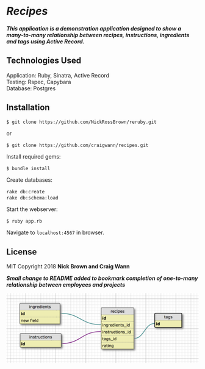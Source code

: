 # _Recipes_

##### This application is a demonstration application designed to show a many-to-many relationship between recipes, instructions, ingredients and tags using Active Record.

## Technologies Used

Application: Ruby, Sinatra, Active Record<br>
Testing: Rspec, Capybara<br>
Database: Postgres

Installation
------------

```
$ git clone https://github.com/NickRossBrown/reruby.git
```
 or
 ```
 $ git clone https://github.com/craigwann/recipes.git
```

Install required gems:
```
$ bundle install
```

Create databases:
```
rake db:create
rake db:schema:load
```

Start the webserver:
```
$ ruby app.rb
```

Navigate to `localhost:4567` in browser.

License
-------

MIT Copyright 2018 **Nick Brown and Craig Wann**

***Small change to README added to bookmark completion of one-to-many relationship between employees and projects***


![database schema](/public/Screen%20Shot%202018-07-18%20at%2011.29.10%20AM.png)
